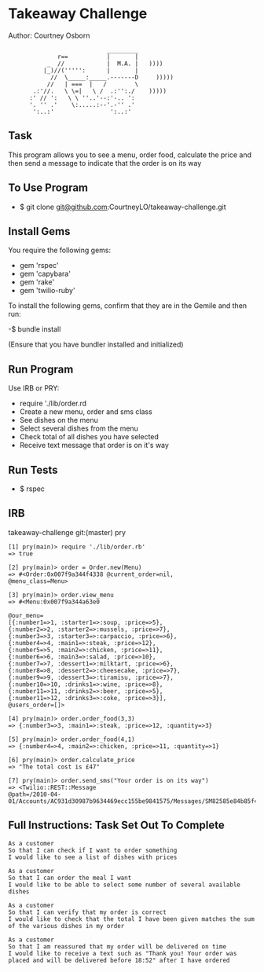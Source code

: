 Takeaway Challenge
==================
Author: Courtney Osborn
```
                            _________
              r==           |       |
           _  //            |  M.A. |   ))))
          |_)//(''''':      |       |
            //  \_____:_____.-------D     )))))
           //   | ===  |   /        \
       .:'//.   \ \=|   \ /  .:'':./    )))))
      :' // ':   \ \ ''..'--:'-.. ':
      '. '' .'    \:.....:--'.-'' .'
       ':..:'                ':..:'

 ```

Task
-------

This program allows you to see a menu, order food, calculate the price and then send a message to indicate that the order is on its way  

To Use Program
--------------
- $ git clone git@github.com:CourtneyLO/takeaway-challenge.git

Install Gems
------------
You require the following gems:

- gem 'rspec'
- gem 'capybara'
- gem 'rake'
- gem 'twilio-ruby'

To install the following gems, confirm that they are in the Gemile and then run:

-$ bundle install

(Ensure that you have bundler installed and initialized)

Run Program
-----------

Use IRB or PRY:

- require './lib/order.rd
- Create a new menu, order and sms class
- See dishes on the menu
- Select several dishes from the menu
- Check total of all dishes you have selected
- Receive text message that order is on it's way

Run Tests
---------

- $ rspec


IRB
-----
takeaway-challenge git:(master) pry

```
[1] pry(main)> require './lib/order.rb'
=> true
```
```
[2] pry(main)> order = Order.new(Menu)
=> #<Order:0x007f9a344f4338 @current_order=nil,
@menu_class=Menu>
```
```
[3] pry(main)> order.view_menu
=> #<Menu:0x007f9a344a63e0

@our_menu=
[{:number1=>1, :starter1=>:soup, :price=>5},
{:number2=>2, :starter2=>:mussels, :price=>7},
{:number3=>3, :starter3=>:carpaccio, :price=>6},
{:number4=>4, :main1=>:steak, :price=>12},
{:number5=>5, :main2=>:chicken, :price=>11},
{:number6=>6, :main3=>:salad, :price=>10},
{:number7=>7, :dessert1=>:milktart, :price=>6},
{:number8=>8, :dessert2=>:cheesecake, :price=>7},
{:number9=>9, :dessert3=>:tiramisu, :price=>7},
{:number10=>10, :drinks1=>:wine, :price=>8},
{:number11=>11, :drinks2=>:beer, :price=>5},
{:number11=>12, :drinks3=>:coke, :price=>3}],
@users_order=[]>
```
```
[4] pry(main)> order.order_food(3,3)
=> {:number3=>3, :main1=>:steak, :price=>12, :quantity=>3}
```
```
[5] pry(main)> order.order_food(4,1)
=> {:number4=>4, :main2=>:chicken, :price=>11, :quantity=>1}
```
```
[6] pry(main)> order.calculate_price
=> "The total cost is £47"
```
```
[7] pry(main)> order.send_sms("Your order is on its way")
=> <Twilio::REST::Message
@path=/2010-04-01/Accounts/AC931d30987b9634469ecc155be9841575/Messages/SM82585e84b85f46ccb859da922a15ddf9>
```

Full Instructions: Task Set Out To Complete
-------------------------------------------

```
As a customer
So that I can check if I want to order something
I would like to see a list of dishes with prices

As a customer
So that I can order the meal I want
I would like to be able to select some number of several available dishes

As a customer
So that I can verify that my order is correct
I would like to check that the total I have been given matches the sum of the various dishes in my order

As a customer
So that I am reassured that my order will be delivered on time
I would like to receive a text such as "Thank you! Your order was placed and will be delivered before 18:52" after I have ordered
```
